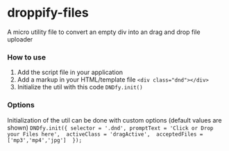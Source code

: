 # droppify-files

A micro utility file to convert an empty div into an drag and drop file uploader

### How to use
1. Add the script file in your application
2. Add a markup in your HTML/template file
	`<div class="dnd"></div>`
3. Initialize the util with this code
	`DNDfy.init()`
	
### Options

Initialization of the util can be done with custom options (default values are shown)
`DNDfy.init({
	selector = '.dnd',
	promptText = 'Click or Drop your Files here', 
	activeClass = 'dragActive', 
	acceptedFiles = ['mp3','mp4','jpg'] 
});`
